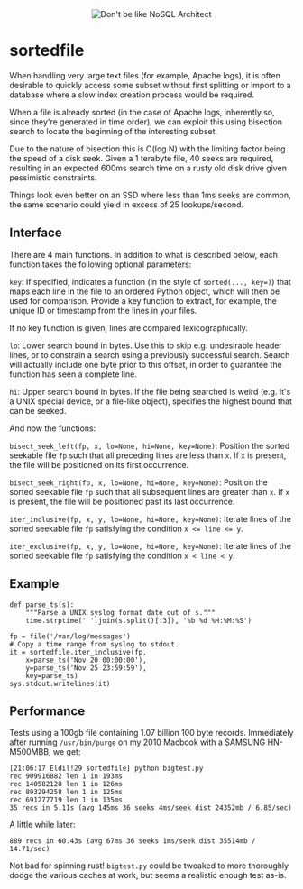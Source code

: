 
<div style="text-align: center">
<img title="Don't be like NoSQL Architect" src="http://i.imgur.com/hNNkn.jpg">
</div>


sortedfile
==========

When handling very large text files (for example, Apache logs), it is often
desirable to quickly access some subset without first splitting or import to a
database where a slow index creation process would be required.

When a file is already sorted (in the case of Apache logs, inherently so, since
they're generated in time order), we can exploit this using bisection search to
locate the beginning of the interesting subset.

Due to the nature of bisection this is O(log N) with the limiting factor being
the speed of a disk seek. Given a 1 terabyte file, 40 seeks are required,
resulting in an expected 600ms search time on a rusty old disk drive given
pessimistic constraints.

Things look even better on an SSD where less than 1ms seeks are common, the
same scenario could yield in excess of 25 lookups/second.


Interface
---------

There are 4 main functions. In addition to what is described below, each
function takes the following optional parameters:

``key``:
  If specified, indicates a function (in the style of ``sorted(..., key=)``)
  that maps each line in the file to an ordered Python object, which will then
  be used for comparison. Provide a key function to extract, for example, the
  unique ID or timestamp from the lines in your files.

  If no key function is given, lines are compared lexicographically.

``lo``:
  Lower search bound in bytes. Use this to skip e.g. undesirable header lines,
  or to constrain a search using a previously successful search. Search will
  actually include one byte prior to this offset, in order to guarantee the
  function has seen a complete line.

``hi``:
  Upper search bound in bytes. If the file being searched is weird (e.g. it's a
  UNIX special device, or a file-like object), specifies the highest bound that
  can be seeked.

And now the functions:

``bisect_seek_left(fp, x, lo=None, hi=None, key=None)``:
  Position the sorted seekable file ``fp`` such that all preceding lines are
  less than ``x``. If ``x`` is present, the file will be positioned on its
  first occurrence.

``bisect_seek_right(fp, x, lo=None, hi=None, key=None)``:
  Position the sorted seekable file `fp` such that all subsequent lines are
  greater than ``x``. If ``x`` is present, the file will be positioned past its
  last occurrence.

``iter_inclusive(fp, x, y, lo=None, hi=None, key=None)``:
  Iterate lines of the sorted seekable file ``fp`` satisfying the condition
  ``x <= line <= y``.

``iter_exclusive(fp, x, y, lo=None, hi=None, key=None)``:
  Iterate lines of the sorted seekable file `fp` satisfying the condition
  ``x < line < y``.


Example
-------

    def parse_ts(s):
        """Parse a UNIX syslog format date out of s."""
        time.strptime(' '.join(s.split()[:3]), '%b %d %H:%M:%S')

    fp = file('/var/log/messages')
    # Copy a time range from syslog to stdout.
    it = sortedfile.iter_inclusive(fp,
        x=parse_ts('Nov 20 00:00:00'),
        y=parse_ts('Nov 25 23:59:59'),
        key=parse_ts)
    sys.stdout.writelines(it)


Performance
-----------

Tests using a 100gb file containing 1.07 billion 100 byte records. Immediately
after running ``/usr/bin/purge`` on my 2010 Macbook with a SAMSUNG HN-M500MBB,
we get:

    [21:06:17 Eldil!29 sortedfile] python bigtest.py 
    rec 909916882 len 1 in 193ms
    rec 140582128 len 1 in 126ms
    rec 893294258 len 1 in 125ms
    rec 691277719 len 1 in 135ms
    35 recs in 5.11s (avg 145ms 36 seeks 4ms/seek dist 24352mb / 6.85/sec)

A little while later:

    889 recs in 60.43s (avg 67ms 36 seeks 1ms/seek dist 35514mb / 14.71/sec)

Not bad for spinning rust! ``bigtest.py`` could be tweaked to more thoroughly
dodge the various caches at work, but seems a realistic enough test as-is.
